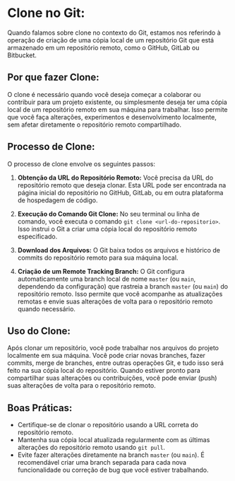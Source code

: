 # Clone no Git:

Quando falamos sobre clone no contexto do Git, estamos nos referindo à operação de criação de uma cópia local de um repositório Git que está armazenado em um repositório remoto, como o GitHub, GitLab ou Bitbucket.

## Por que fazer Clone:

O clone é necessário quando você deseja começar a colaborar ou contribuir para um projeto existente, ou simplesmente deseja ter uma cópia local de um repositório remoto em sua máquina para trabalhar. Isso permite que você faça alterações, experimentos e desenvolvimento localmente, sem afetar diretamente o repositório remoto compartilhado.

## Processo de Clone:

O processo de clone envolve os seguintes passos:

1. **Obtenção da URL do Repositório Remoto:** Você precisa da URL do repositório remoto que deseja clonar. Esta URL pode ser encontrada na página inicial do repositório no GitHub, GitLab, ou em outra plataforma de hospedagem de código.

2. **Execução do Comando Git Clone:** No seu terminal ou linha de comando, você executa o comando `git clone <url-do-repositorio>`. Isso instrui o Git a criar uma cópia local do repositório remoto especificado.

3. **Download dos Arquivos:** O Git baixa todos os arquivos e histórico de commits do repositório remoto para sua máquina local.

4. **Criação de um Remote Tracking Branch:** O Git configura automaticamente uma branch local de nome `master` (ou `main`, dependendo da configuração) que rastreia a branch `master` (ou `main`) do repositório remoto. Isso permite que você acompanhe as atualizações remotas e envie suas alterações de volta para o repositório remoto quando necessário.

## Uso do Clone:

Após clonar um repositório, você pode trabalhar nos arquivos do projeto localmente em sua máquina. Você pode criar novas branches, fazer commits, merge de branches, entre outras operações Git, e tudo isso será feito na sua cópia local do repositório. Quando estiver pronto para compartilhar suas alterações ou contribuições, você pode enviar (push) suas alterações de volta para o repositório remoto.

## Boas Práticas:

- Certifique-se de clonar o repositório usando a URL correta do repositório remoto.
- Mantenha sua cópia local atualizada regularmente com as últimas alterações do repositório remoto usando `git pull`.
- Evite fazer alterações diretamente na branch `master` (ou `main`). É recomendável criar uma branch separada para cada nova funcionalidade ou correção de bug que você estiver trabalhando.
